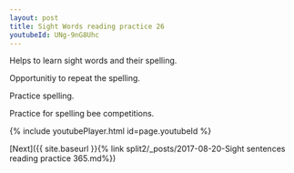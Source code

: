 ```yaml
---
layout: post
title: Sight Words reading practice 26
youtubeId: UNg-9nG8Uhc
---
```

 
 
Helps to learn sight words and their spelling.

Opportunitiy to repeat the spelling. 

Practice spelling. 
 
Practice for spelling bee competitions. 
 
{% include youtubePlayer.html id=page.youtubeId %}
 
 

[Next]({{ site.baseurl }}{% link  split2/_posts/2017-08-20-Sight sentences reading practice 365.md%})
 
